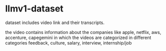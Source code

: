 # llmv1-dataset
dataset includes video link and their transcripts.

the video contains information about the companies like apple, netflix, aws, accenture, capegemini in which the videos are categorized in different categories feedback, culture, salary, interview, internship/job 
